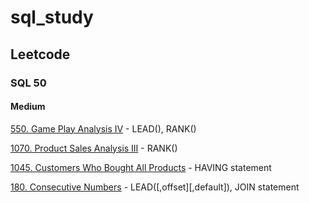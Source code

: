 # sql_study

## Leetcode
### SQL 50
#### Medium
[550. Game Play Analysis IV](./leetcode/550.Game_Play_Analysis_IV.sql) - LEAD(), RANK()

[1070. Product Sales Analysis III](./leetcode/1070.Product_Sales_Analysis_III.sql) - RANK()

[1045. Customers Who Bought All Products](./leetcode/1045.Customers_Who_Bought_All_Products.sql) - HAVING statement

[180. Consecutive Numbers](./leetcode/180.Consecutive_Numbers.sql) - LEAD([,offset][,default]), JOIN statement
